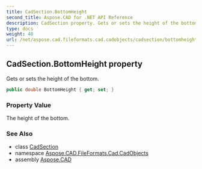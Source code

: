 ```yaml
---
title: CadSection.BottomHeight
second_title: Aspose.CAD for .NET API Reference
description: CadSection property. Gets or sets the height of the bottom
type: docs
weight: 40
url: /net/aspose.cad.fileformats.cad.cadobjects/cadsection/bottomheight/
---
```

## CadSection.BottomHeight property

Gets or sets the height of the bottom.

```csharp
public double BottomHeight { get; set; }
```

### Property Value

The height of the bottom.

### See Also

* class [CadSection](../)
* namespace [Aspose.CAD.FileFormats.Cad.CadObjects](../../cadsection/)
* assembly [Aspose.CAD](../../../)


